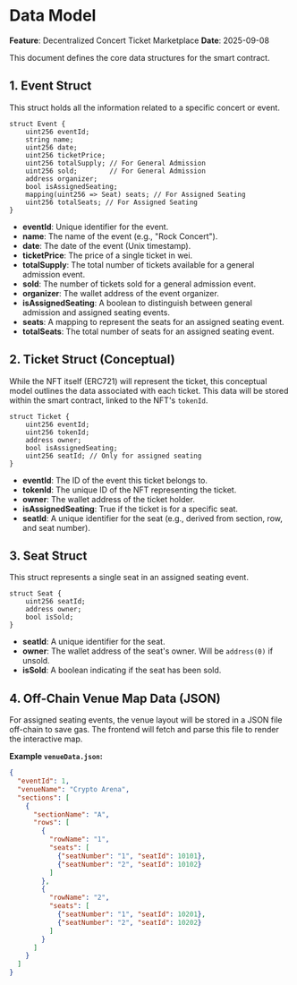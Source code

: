 # Data Model

**Feature**: Decentralized Concert Ticket Marketplace
**Date**: 2025-09-08

This document defines the core data structures for the smart contract.

## 1. Event Struct

This struct holds all the information related to a specific concert or event.

```solidity
struct Event {
    uint256 eventId;
    string name;
    uint256 date;
    uint256 ticketPrice;
    uint256 totalSupply; // For General Admission
    uint256 sold;        // For General Admission
    address organizer;
    bool isAssignedSeating;
    mapping(uint256 => Seat) seats; // For Assigned Seating
    uint256 totalSeats; // For Assigned Seating
}
```

-   **eventId**: Unique identifier for the event.
-   **name**: The name of the event (e.g., "Rock Concert").
-   **date**: The date of the event (Unix timestamp).
-   **ticketPrice**: The price of a single ticket in wei.
-   **totalSupply**: The total number of tickets available for a general admission event.
-   **sold**: The number of tickets sold for a general admission event.
-   **organizer**: The wallet address of the event organizer.
-   **isAssignedSeating**: A boolean to distinguish between general admission and assigned seating events.
-   **seats**: A mapping to represent the seats for an assigned seating event.
-   **totalSeats**: The total number of seats for an assigned seating event.

## 2. Ticket Struct (Conceptual)

While the NFT itself (ERC721) will represent the ticket, this conceptual model outlines the data associated with each ticket. This data will be stored within the smart contract, linked to the NFT's `tokenId`.

```solidity
struct Ticket {
    uint256 eventId;
    uint256 tokenId;
    address owner;
    bool isAssignedSeating;
    uint256 seatId; // Only for assigned seating
}
```

-   **eventId**: The ID of the event this ticket belongs to.
-   **tokenId**: The unique ID of the NFT representing the ticket.
-   **owner**: The wallet address of the ticket holder.
-   **isAssignedSeating**: True if the ticket is for a specific seat.
-   **seatId**: A unique identifier for the seat (e.g., derived from section, row, and seat number).

## 3. Seat Struct

This struct represents a single seat in an assigned seating event.

```solidity
struct Seat {
    uint256 seatId;
    address owner;
    bool isSold;
}
```

-   **seatId**: A unique identifier for the seat.
-   **owner**: The wallet address of the seat's owner. Will be `address(0)` if unsold.
-   **isSold**: A boolean indicating if the seat has been sold.

## 4. Off-Chain Venue Map Data (JSON)

For assigned seating events, the venue layout will be stored in a JSON file off-chain to save gas. The frontend will fetch and parse this file to render the interactive map.

**Example `venueData.json`:**

```json
{
  "eventId": 1,
  "venueName": "Crypto Arena",
  "sections": [
    {
      "sectionName": "A",
      "rows": [
        {
          "rowName": "1",
          "seats": [
            {"seatNumber": "1", "seatId": 10101},
            {"seatNumber": "2", "seatId": 10102}
          ]
        },
        {
          "rowName": "2",
          "seats": [
            {"seatNumber": "1", "seatId": 10201},
            {"seatNumber": "2", "seatId": 10202}
          ]
        }
      ]
    }
  ]
}
```
